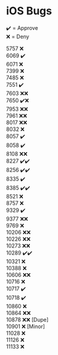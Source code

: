 # iOS Bugs

✔️ = Approve  
❌ = Deny

5757 ❌  
6069 ✔️  
6071 ❌  
7399 ❌  
7485 ❌  
7551 ✔️  
7603 ❌❌  
7650 ✔️❌  
7953 ❌❌  
7961 ❌❌  
8017 ❌❌  
8032 ❌  
8057 ✔️  
8058 ✔️  
8108 ❌❌  
8227 ✔️✔️  
8256 ✔️✔️  
8335 ✔️  
8385 ✔️✔️  
8521 ❌  
8757 ❌  
9329 ✔️  
9377 ❌❌  
9769 ❌  
10206 ❌❌  
10226 ❌❌  
10273 ❌❌  
10289 ✔️✔️  
10321 ❌  
10388 ❌  
10606 ❌❌  
10716 ❌  
10717 ✔️  
10718 ✔️  
10860 ❌  
10864 ❌❌  
10878 ❌❌ [Dupe]  
10901 ❌ [Minor]  
11028 ❌  
11126 ❌  
11133 ❌
